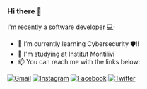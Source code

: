 ### Hi there 👋
I'm recently a software developer 💻;
- 🌱 I’m currently learning Cybersecurity 🛡️!!
- 🏫 I'm studying at Institut Montilivi
- 📫 You can reach me with the links below:

[![Gmail](https://img.shields.io/badge/-GMAIL-FF0000?style=for-the-badge&logo=gmail&logoColor=white)](mailto:a2006259@institutmontilivi.cat)
[![Instagram](https://img.shields.io/badge/-Instagram-FF00E8?style=for-the-badge&logo=instagram&logoColor=white)](https://www.instagram.com/)
[![Facebook](https://img.shields.io/badge/-Facebook-005DFF?style=for-the-badge&logo=facebook&logoColor=white)](https://www.facebook.com/)
[![Twitter](https://img.shields.io/badge/-Twitter-00C5FF?style=for-the-badge&logo=twitter&logoColor=white)](https://www.twitter.com/)
<!--
**ppadilla97/ppadilla97** is a ✨ _special_ ✨ repository because its `README.md` (this file) appears on your GitHub profile.

Here are some ideas to get you started:

- 🔭 I’m currently working on ...
- 🌱 I’m currently learning ...
- 👯 I’m looking to collaborate on ...
- 🤔 I’m looking for help with ...
- 💬 Ask me about ...
- 📫 How to reach me: ...
- 😄 Pronouns: ...
- ⚡ Fun fact: ...
-->
